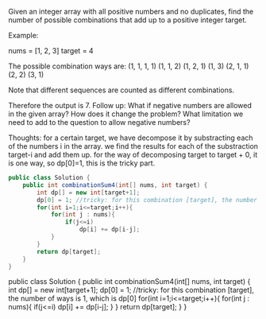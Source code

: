 Given an integer array with all positive numbers and no duplicates, find the number of possible combinations that add up to a positive integer target.

Example:

nums = [1, 2, 3]
target = 4

The possible combination ways are:
(1, 1, 1, 1)
(1, 1, 2)
(1, 2, 1)
(1, 3)
(2, 1, 1)
(2, 2)
(3, 1)

Note that different sequences are counted as different combinations.

Therefore the output is 7.
Follow up:
What if negative numbers are allowed in the given array?
How does it change the problem?
What limitation we need to add to the question to allow negative numbers?

Thoughts:
for a certain target, we have decompose it by substracting each of the numbers i in the array.
we find the results for each of the substraction target-i and add them up.
for the way of decomposing target to target + 0, it is one way, so dp[0]=1, this is the tricky part.
```java
public class Solution {
    public int combinationSum4(int[] nums, int target) {
        int dp[] = new int[target+1];
        dp[0] = 1; //tricky: for this combination [target], the number of ways is 1, which is dp[0]
        for(int i=1;i<=target;i++){
            for(int j : nums){
                if(j<=i)
                    dp[i] += dp[i-j];
            }
        }
        return dp[target];
    }
}
```
public class Solution {
    public int combinationSum4(int[] nums, int target) {
        int dp[] = new int[target+1];
        dp[0] = 1; //tricky: for this combination [target], the number of ways is 1, which is dp[0]
        for(int i=1;i<=target;i++){
            for(int j : nums){
                if(j<=i)
                    dp[i] += dp[i-j];
            }
        }
        return dp[target];
    }
}
```
